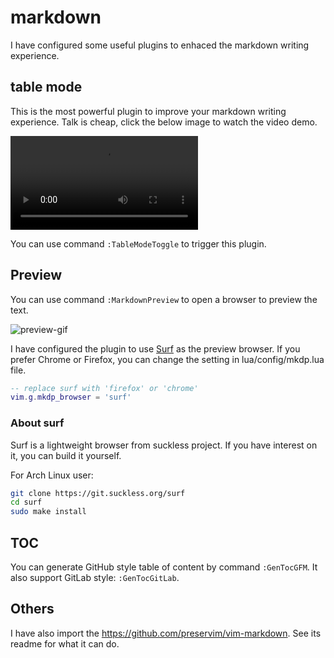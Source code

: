 # markdown

I have configured some useful plugins to enhaced the markdown writing
experience.

## table mode

This is the most powerful plugin to improve your markdown writing experience.
Talk is cheap, click the below image to watch the video demo.

<video src="https://user-images.githubusercontent.com/30021675/151665473-d8527c7f-fc2a-415a-9878-e39927c49fc8.mp4" controls>
</video>

You can use command `:TableModeToggle` to trigger this plugin.

## Preview

You can use command `:MarkdownPreview` to open a browser to preview the
text.

![preview-gif](https://user-images.githubusercontent.com/5492542/47603494-28e90000-da1f-11e8-9079-30646e551e7a.gif)

I have configured the plugin to use [Surf](https://surf.suckless.org/) as the
preview browser. If you prefer Chrome or Firefox, you can change the setting
in lua/config/mkdp.lua file.

```lua
-- replace surf with 'firefox' or 'chrome'
vim.g.mkdp_browser = 'surf'
```

### About surf

Surf is a lightweight browser from suckless project. If you have interest on it,
you can build it yourself.

For Arch Linux user:

```bash
git clone https://git.suckless.org/surf
cd surf
sudo make install
```

## TOC

You can generate GitHub style table of content by command `:GenTocGFM`.
It also support GitLab style: `:GenTocGitLab`.

## Others

I have also import the <https://github.com/preservim/vim-markdown>.
See its readme for what it can do.
